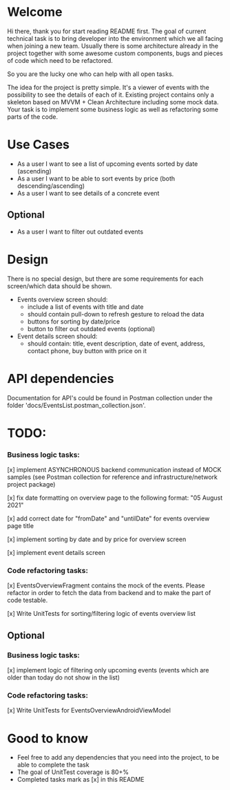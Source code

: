 # Welcome

Hi there, thank you for start reading README first. The goal of current technical task is to bring developer into the environment which we all facing when joining a new team. Usually there is some architecture already in the project together with some awesome custom components, bugs and pieces of code which need to be refactored.

So you are the lucky one who can help with all open tasks.

The idea for the project is pretty simple. It's a viewer of events with the possibility to see the details of each of it. Existing project contains only a skeleton based on MVVM + Clean Architecture including some mock data. Your task is to implement some business logic as well as refactoring some parts of the code.


# Use Cases
- As a user I want to see a list of upcoming events sorted by date (ascending)
- As a user I want to be able to sort events by price (both descending/ascending)
- As a user I want to see details of a concrete event
## Optional
- As a user I want to filter out outdated events

# Design
There is no special design, but there are some requirements for each screen/which data should be shown.
- Events overview screen should:
    - include a list of events with title and date
    - should contain pull-down to refresh gesture to reload the data
    - buttons for sorting by date/price
    - button to filter out outdated events (optional)
- Event details screen should:
    - should contain: title, event description, date of event, address, contact phone, buy button with price on it

# API dependencies
Documentation for API's could be found in Postman collection under the folder 'docs/EventsList.postman_collection.json'.

# TODO:
### Business logic tasks:
[x] implement ASYNCHRONOUS backend communication instead of MOCK samples (see Postman collection for reference and infrastructure/network project package)

[x] fix date formatting on overview page to the following format: "05 August 2021"

[x] add correct date for "fromDate" and "untilDate" for events overview page title

[x] implement sorting by date and by price for overview screen

[x] implement event details screen

### Code refactoring tasks:
[x] EventsOverviewFragment contains the mock of the events. Please refactor in order to fetch the data from backend and to make the part of code testable.

[x] Write UnitTests for sorting/filtering logic of events overview list

## Optional
### Business logic tasks:
[x] implement logic of filtering only upcoming events (events which are older than today do not show in the list)

### Code refactoring tasks:
[x] Write UnitTests for EventsOverviewAndroidViewModel

# Good to know
- Feel free to add any dependencies that you need into the project, to be able to complete the task
- The goal of UnitTest coverage is 80+%
- Completed tasks mark as [x] in this README
